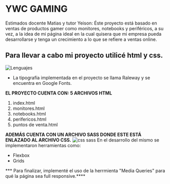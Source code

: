 # YWC GAMING
Estimados docente Matias y tutor Yeison: 
Éste proyecto está basado en ventas de productos gamer como monitores, notebooks y periféricos, a su vez, a la idea de mi página ideal en la cual quisera que mi empresa pueda desarrollarse y tenga un crecimiento a lo que se refiere a ventas online.
## Para llevar a cabo mi proyecto utilicé html y css.
![Lenguajes](https://i.ytimg.com/vi/VKfVrgrS0gk/maxresdefault.jpg "Lenguajes")
- La tipografía implementada en el proyecto se llama Raleway y se encuentra en Google Fonts.

**EL PROYECTO CUENTA CON:
5 ARCHIVOS HTML**
1. index.html
2. monitores.html
3. notebooks.html
4. perifericos.html
5. puntos de venta.html

**ADEMÁS CUENTA CON UN ARCHIVO SASS DONDE ESTE ESTÁ ENLAZADO AL ARCHIVO CSS.**
![css sass](https://tutorial.techaltum.com/images/sass.jpeg "css sass")
En el desarrollo del mismo se implementaron herramientas como:
- Flexbox
- Grids

*** Para finalizar, implementé el uso de la herrmienta "Media Queries" para qué la página sea full responsive.****




